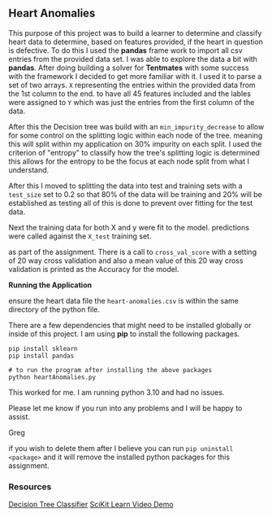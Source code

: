 ## Heart Anomalies

This purpose of this project was to build a learner to determine and classify heart data to determine, based on features provided, if
the heart in question is defective. To do this I used the **pandas** frame work to import 
all csv entries from the provided data set. I was able to explore the data a bit with **pandas**. After doing building a solver for **Tentmates** with some success
with the framework I decided to get more familiar with it. I used it to parse a set of two arrays. 
`X` representing the entries within the provided data from the 1st column to the end. to have all 45 features included and the lables were assigned to `Y`
which was just the entries from the first column of the data.

After this the Decision tree was build with an `min_impurity_decrease` to allow for some control on the splitting logic within each node of the tree. 
meaning this will split within my application on 30% impurity on each split.
I used the criterion of "entropy" to classify how the tree's splitting logic is determined this allows for the entropy to be the focus at each node split from what I understand.

After this I moved to splitting the data into test and training sets with a `test_size` set to 0.2 so that 80% of the data will be training and 20% will be established as testing
all of this is done to prevent over fitting for the test data.

Next the training data for both X and y were fit to the model. predictions were called against the `X_test` training set.

as part of the assignment. There is a call to `cross_val_score` with a setting of 20 way cross validation and also a mean value
of this 20 way cross validation is printed as the Accuracy for the model.

**Running the Application**

ensure the heart data file the `heart-anomalies.csv` is within the same directory of the python file.

There are a few dependencies that might need to be installed globally or inside of this project.
I am using **pip** to install the following packages.


```shell
pip install sklearn
pip install pandas

# to run the program after installing the above packages 
python heartAnomalies.py

```

This worked for me. I am running python 3.10 and had no issues.

Please let me know if you run into any problems and I will be happy to assist.

Greg

if you wish to delete them after I believe you can run `pip uninstall <package>` and it will remove 
the installed python packages for this assignment.






### Resources

[Decision Tree Classifier](https://scikit-learn.org/stable/modules/generated/sklearn.tree.DecisionTreeClassifier.html)
[SciKit Learn Video Demo](https://www.youtube.com/watch?v=YkYpGhsCx4c)

